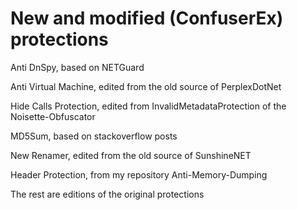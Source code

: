 # New and modified (ConfuserEx) protections

Anti DnSpy, based on NETGuard

Anti Virtual Machine, edited from the old source of PerplexDotNet

Hide Calls Protection, edited from InvalidMetadataProtection of the Noisette-Obfuscator

MD5Sum, based on stackoverflow posts

New Renamer, edited from the old source of SunshineNET

Header Protection, from my repository Anti-Memory-Dumping

The rest are editions of the original protections
